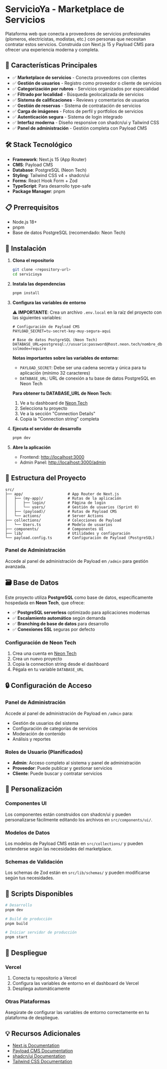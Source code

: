 # ServicioYa - Marketplace de Servicios

Plataforma web que conecta a proveedores de servicios profesionales (plomeros, electricistas, modistas, etc.) con personas que necesitan contratar estos servicios. Construida con Next.js 15 y Payload CMS para ofrecer una experiencia moderna y completa.

## 🚀 Características Principales

- ✅ **Marketplace de servicios** - Conecta proveedores con clientes
- ✅ **Gestión de usuarios** - Registro como proveedor o cliente de servicios
- ✅ **Categorización por rubros** - Servicios organizados por especialidad
- ✅ **Filtrado por localidad** - Búsqueda geolocalizada de servicios
- ✅ **Sistema de calificaciones** - Reviews y comentarios de usuarios
- ✅ **Gestión de reservas** - Sistema de contratación de servicios
- ✅ **Carga de imágenes** - Fotos de perfil y portfolios de servicios
- ✅ **Autenticación segura** - Sistema de login integrado
- ✅ **Interfaz moderna** - Diseño responsive con shadcn/ui y Tailwind CSS
- ✅ **Panel de administración** - Gestión completa con Payload CMS

## 🛠️ Stack Tecnológico

- **Framework**: Next.js 15 (App Router)
- **CMS**: Payload CMS
- **Database**: PostgreSQL (Neon Tech)
- **Styling**: Tailwind CSS v4 + shadcn/ui
- **Forms**: React Hook Form + Zod
- **TypeScript**: Para desarrollo type-safe
- **Package Manager**: pnpm

## 📋 Prerrequisitos

- Node.js 18+ 
- pnpm
- Base de datos PostgreSQL (recomendado: Neon Tech)

## 🔧 Instalación

1. **Clona el repositorio**
   ```bash
   git clone <repository-url>
   cd servicioya
   ```

2. **Instala las dependencias**
   ```bash
   pnpm install
   ```

3. **Configura las variables de entorno**
   
   ⚠️ **IMPORTANTE**: Crea un archivo `.env.local` en la raíz del proyecto con las siguientes variables:

   ```env
   # Configuración de Payload CMS
   PAYLOAD_SECRET=tu-secret-key-muy-segura-aqui
   
   # Base de datos PostgreSQL (Neon Tech)
   DATABASE_URL=postgresql://usuario:password@host.neon.tech/nombre_db?sslmode=require
   ```

   **Notas importantes sobre las variables de entorno:**
   - `PAYLOAD_SECRET`: Debe ser una cadena secreta y única para tu aplicación (mínimo 32 caracteres)
   - `DATABASE_URL`: URL de conexión a tu base de datos PostgreSQL en Neon Tech
   
   **Para obtener tu DATABASE_URL de Neon Tech:**
   1. Ve a tu dashboard de [Neon Tech](https://neon.tech)
   2. Selecciona tu proyecto
   3. Ve a la sección "Connection Details"
   4. Copia la "Connection string" completa

4. **Ejecuta el servidor de desarrollo**
   ```bash
   pnpm dev
   ```

5. **Abre la aplicación**
   - Frontend: [http://localhost:3000](http://localhost:3000)
   - Admin Panel: [http://localhost:3000/admin](http://localhost:3000/admin)

## 📁 Estructura del Proyecto

```
src/
├── app/                    # App Router de Next.js
│   ├── (my-app)/           # Rutas de la aplicación
│   │   ├── login/          # Página de login
│   │   └── users/          # Gestión de usuarios (Sprint 0)
│   ├── (payload)/          # Rutas de Payload CMS
│   └── actions/            # Server Actions
├── collections/            # Colecciones de Payload
│   └── Users.ts            # Modelo de usuarios
├── components/             # Componentes UI
├── lib/                    # Utilidades y configuración
└── payload.config.ts       # Configuración de Payload (PostgreSQL)
```

### Panel de Administración

Accede al panel de administración de Payload en `/admin` para gestión avanzada.

## 🗃️ Base de Datos

Este proyecto utiliza **PostgreSQL** como base de datos, específicamente hospedada en **Neon Tech**, que ofrece:

- ✅ **PostgreSQL serverless** optimizado para aplicaciones modernas
- ✅ **Escalamiento automático** según demanda
- ✅ **Branching de base de datos** para desarrollo
- ✅ **Conexiones SSL** seguras por defecto

### Configuración de Neon Tech

1. Crea una cuenta en [Neon Tech](https://neon.tech)
2. Crea un nuevo proyecto
3. Copia la connection string desde el dashboard
4. Pégala en tu variable `DATABASE_URL`

## 🔒 Configuración de Acceso

### Panel de Administración
Accede al panel de administración de Payload en `/admin` para:
- Gestión de usuarios del sistema
- Configuración de categorías de servicios
- Moderación de contenido
- Análisis y reportes

### Roles de Usuario (Planificados)
- **Admin**: Acceso completo al sistema y panel de administración
- **Proveedor**: Puede publicar y gestionar servicios
- **Cliente**: Puede buscar y contratar servicios

## 🎨 Personalización

### Componentes UI
Los componentes están construidos con shadcn/ui y pueden personalizarse fácilmente editando los archivos en `src/components/ui/`.

### Modelos de Datos
Los modelos de Payload CMS están en `src/collections/` y pueden extenderse según las necesidades del marketplace.

### Schemas de Validación
Los schemas de Zod están en `src/lib/schemas/` y pueden modificarse según tus necesidades.

## 📝 Scripts Disponibles

```bash
# Desarrollo
pnpm dev

# Build de producción
pnpm build

# Iniciar servidor de producción
pnpm start
```

## 🚀 Despliegue

### Vercel

1. Conecta tu repositorio a Vercel
2. Configura las variables de entorno en el dashboard de Vercel
3. Despliega automáticamente

### Otras Plataformas

Asegúrate de configurar las variables de entorno correctamente en tu plataforma de despliegue.

## 💡 Recursos Adicionales

- [Next.js Documentation](https://nextjs.org/docs)
- [Payload CMS Documentation](https://payloadcms.com/docs)
- [shadcn/ui Documentation](https://ui.shadcn.com)
- [Tailwind CSS Documentation](https://tailwindcss.com/docs)
